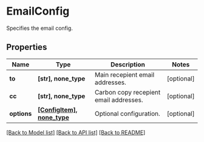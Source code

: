 # EmailConfig

Specifies the email config.

## Properties
Name | Type | Description | Notes
------------ | ------------- | ------------- | -------------
**to** | **[str], none_type** | Main recepient email addresses. | [optional] 
**cc** | **[str], none_type** | Carbon copy recepient email addresses. | [optional] 
**options** | [**[ConfigItem], none_type**](ConfigItem.md) | Optional configuration. | [optional] 

[[Back to Model list]](../README.md#documentation-for-models) [[Back to API list]](../README.md#documentation-for-api-endpoints) [[Back to README]](../README.md)


